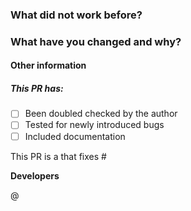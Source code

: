 <!-- A short description can be included here -->
<!-- Please ensure that reviewers are assigned -->

### What did not work before?
<!-- You can link to an open issue here -->



### What have you changed and why?



#### Other information

##### This PR has:

- [ ] Been doubled checked by the author
- [ ] Tested for newly introduced bugs
- [ ] Included documentation

This PR is a <!-- REQUIRED: replace this comment with one of ["small change", "feature", "compatibility breaking update", "non-versioned change"] -->
that fixes #<!-- replace this comment with an issue number if applicable -->

**Developers**

@<!-- Include your name, and @ any others responsible for these changes -->
